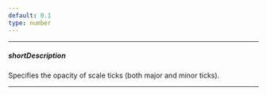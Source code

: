 ```yaml
---
default: 0.1
type: number
---
```

---
##### shortDescription
Specifies the opacity of scale ticks (both major and minor ticks).

---
